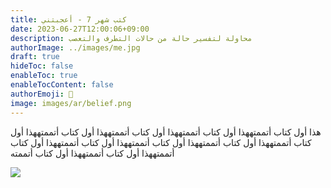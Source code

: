 ```yaml
---
title: كتب شهر 7 - أعجبتني
date: 2023-06-27T12:00:06+09:00
description: محاولة لتفسير حالة من حالات التطرف والتعصب
authorImage: ../images/me.jpg
draft: true
hideToc: false
enableToc: true
enableTocContent: false
authorEmoji: 👺
image: images/ar/belief.png
---
```

هذا أول كتاب أتممتههذا أول كتاب أتممتههذا أول كتاب أتممتههذا أول كتاب أتممتههذا أول كتاب أتممتههذا أول كتاب أتممتههذا أول كتاب أتممتههذا أول كتاب أتممتههذا أول كتاب أتممتههذا أول كتاب أتممتههذا أول كتاب أتممته

<img src="https://i.imgur.com/2KwXVQj.png" style="display: block;  margin-left: auto;  margin-right: auto;  width: 50%;" />

